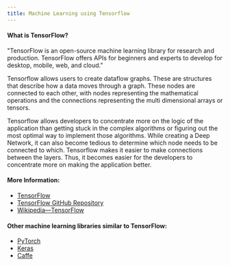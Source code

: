 ```yaml
---
title: Machine Learning using Tensorflow
---
```


#### What is TensorFlow?
"TensorFlow is an open-source machine learning library for research and production. TensorFlow offers APIs for beginners and experts to develop for desktop, mobile, web, and cloud."

Tensorflow allows users to create dataflow graphs. These are structures that describe how a data moves through a graph. These nodes are connected to each other, with nodes representing the mathematical operations and the connections representing the multi dimensional arrays or tensors.

Tensorflow allows developers to concentrate more on the logic of the application than getting stuck in the complex algorithms or figuring out the most optimal way to implement those algorithms. While creating a Deep Network, it can also become tedious to determine which node needs to be connected to which. Tensorflow makes it easier to make connections between the layers. Thus, it becomes easier for the developers to concentrate more on making the application better.

#### More Information:
* [TensorFlow](https://www.tensorflow.org)
* [TensorFlow GitHub Repository](https://github.com/tensorflow)
* [Wikipedia—TensorFlow](https://en.wikipedia.org/wiki/TensorFlow)

#### Other machine learning libraries similar to TensorFlow:
* [PyTorch](https://pytorch.org)
* [Keras](https://keras.io/)
* [Caffe](http://caffe.berkeleyvision.org/)
